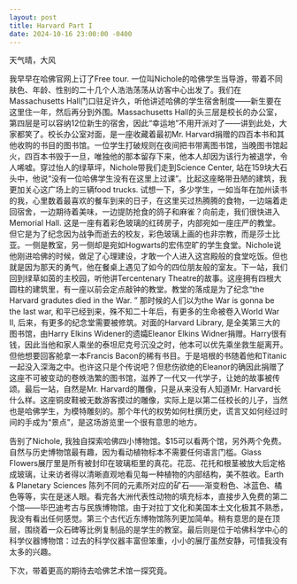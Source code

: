 ```yaml
---
layout: post
title: Harvard Part I
date: 2024-10-16 23:00:00 -0400
---
```


天气晴，大风

我早早在哈佛官网上订了Free tour. 一位叫Nichole的哈佛学生当导游，带着不同肤色、年龄、性别的二十几个人浩浩荡荡从访客中心出发了。我们在Massachusetts Hall门口驻足许久，听他讲述哈佛的学生宿舍制度——新生要在这里住一年，然后再分到外围。Massachusetts Hall的头三层是校长的办公室，第四层是可以容纳12位新生的宿舍，因此“幸运地”不用开派对了——讲到此处，大家都笑了。校长办公室对面，是一座收藏着最初Mr. Harvard捐赠的四百本书和其他收购的书目的图书馆。一位学生打破规则在夜间把书带离图书馆，当晚图书馆起火，四百本书毁于一旦，唯独他的那本留存下来，他本人却因为该行为被退学，令人唏嘘。穿过怡人的绿草坪，Nichole带我们走到Science Center, 站在159块大石头中，他说“没有一位哈佛学生没有在这里上过课”。比起这座略带丑陋的建筑，我更加关心这广场上的三辆food trucks. 试想一下，多少学生，一如当年在加州读书的我，心里数着最喜欢的餐车到来的日子，在这里买过热腾腾的食物，一边端着走回宿舍，一边期待着美味，一边提防抢食的鸽子和麻雀？向前走，我们很快进入Memorial Hall. 这是一座有着彩色玻璃的红砖房子，内部宛如一座庄严的教堂。但它是为了纪念因为战争而逝去的校友，彩色玻璃上画的也非宗教，而是莎士比亚。一侧是教室，另一侧却是宛如Hogwarts的宏伟空旷的学生食堂。Nichole说他刚进哈佛的时候，做足了心理建设，才敢一个人进入这宫殿般的食堂吃饭。但也就是因为那天的勇气，他在餐桌上遇见了如今的四位朋友般的室友。下一站，我们回到绿草如茵的主校园，听他讲Tercentenary Theatre的故事。这座拥有四根大圆柱的建筑里，有一座以前会定点敲钟的教堂。教堂的落成是为了纪念“the Harvard gradutes died in the War. ” 那时候的人们以为the War is gonna be the last war, 和平已经到来，殊不知二十年后，有更多的生命被卷入World War II, 后来，有更多的纪念堂需要被修筑。对面的Harvard Library, 是全美第三大的图书馆，由Harry Elkins Widener的遗孀Eleanor Elkins Widner捐赠。Harry很有钱，因此当他和家人乘坐的泰坦尼克号沉没之时，他本可以优先乘坐救生艇离开。但他想要回客舱拿一本Francis Bacon的稀有书目。于是培根的书随着他和Titanic一起没入深海之中。也许这只是个传说吧？但悲伤欲绝的Eleanor的确因此捐赠了这座不可被变动的卷帙浩繁的图书馆，滋养了一代又一代学子，让她的故事被传颂。最后一站，自然是Mr. Harvard的雕像，只是从来没有人知道Mr. Harvard长什么样。这座铜皮鞋被无数游客摸过的雕像，实际上是以第二任校长的儿子，当然也是哈佛学生，为模特雕刻的。那个年代的权势如何杜撰历史，谎言又如何经过时间的手成为“景点”，是这场游览里一个很有意思的地方。

告别了Nichole, 我独自探索哈佛四小博物馆。$15可以看两个馆，另外两个免费。自然与历史博物馆最有趣，因为看动植物标本不需要任何语言门槛。Glass Flowers展厅里是所有被封印在玻璃柜里的真花。花蕊、花托和根茎被放大后定格成玻璃，让来访者得以清晰直观地看见每一种植物的内部结构，美不胜收。Earth & Planetary Sciences 陈列不同的元素所对应的矿石——渐变粉色、冰蓝色、橘色等等，实在是迷人眼。看完各大洲代表性动物的填充标本，直接步入免费的第二个馆——毕巴迪考古与民族博物馆。由于对拉丁文化和美国本土文化极其不熟悉，我没有看出任何感觉。第三个古代近东博物馆陈列更加简单。稍有意思的是在顶层，围绕着一众石碑等比例复制品的是学生的教室。最后则是位于哈佛科学中心的科学仪器博物馆：过去的科学仪器丰富但笨重，小小的展厅虽然安静，可惜我没有太多的兴趣。

下次，带着更高的期待去哈佛艺术馆一探究竟。
